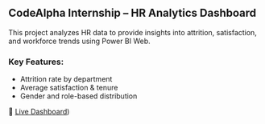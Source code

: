 ## CodeAlpha Internship – HR Analytics Dashboard

This project analyzes HR data to provide insights into attrition, satisfaction, and workforce trends using Power BI Web.

### Key Features:
- Attrition rate by department
- Average satisfaction & tenure
- Gender and role-based distribution

🔗 [Live Dashboard](https://playground.powerbi.com/en-us/dev-sandbox?reportId=d73d8695-f4d2-44b8-8224-709bef5fa0c2))
